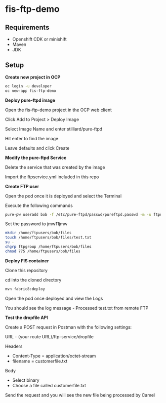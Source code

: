 # fis-ftp-demo
Requirements 
------------------------------
- Openshift CDK or minishift
- Maven
- JDK

Setup 
------------------------------
**Create new project in OCP**
```bash
oc login -u developer
oc new-app fis-ftp-demo
```

**Deploy pure-ftpd image**

Open the fis-ftp-demo project in the OCP web client

Click Add to Project > Deploy Image

Select Image Name and enter stilliard/pure-ftpd

Hit enter to find the image

Leave defaults and click Create

**Modify the pure-ftpd Service**

Delete the service that was created by the image

Import the ftpservice.yml included in this repo

**Create FTP user**

Open the pod once it is deployed and select the Terminal

Execute the following commands
```bash
pure-pw useradd bob -f /etc/pure-ftpd/passwd/pureftpd.passwd -m -u ftpuser -d /home/ftpusers/bob
```

Set the password to jmw11jmw

```bash
mkdir /home/ftpusers/bob/files
touch /home/ftpusers/bob/files/test.txt
su -
chgrp ftpgroup /home/ftpusers/bob/files
chmod 775 /home/ftpusers/bob/files
```

**Deploy FIS container**

Clone this repository

cd into the cloned directory
```bash
mvn fabric8:deploy
```

Open the pod once deployed and view the Logs

You should see the log message - Processed test.txt from remote FTP

**Test the dropfile API**

Create a POST request in Postman with the following settings:

URL - {your route URL}/ftp-service/dropfile

Headers
- Content-Type = application/octet-stream
- filename = customerfile.txt

Body
- Select binary
- Choose a file called customerfile.txt

Send the request and you will see the new file being processed by Camel

